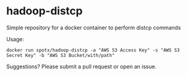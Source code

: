 # hadoop-distcp
Simple repository for a docker container to perform distcp commands

Usage:
```
docker run spotx/hadoop-distcp -a "AWS S3 Access Key" -s "AWS S3 Secret Key" -b "AWS S3 Bucket/with/path"
```

Suggestions? Please submit a pull request or open an issue.
